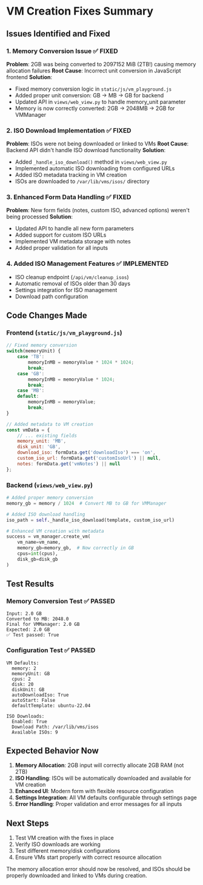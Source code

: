 # VM Creation Fixes Summary

## Issues Identified and Fixed

### 1. Memory Conversion Issue ✅ FIXED
**Problem**: 2GB was being converted to 2097152 MiB (2TB!) causing memory allocation failures
**Root Cause**: Incorrect unit conversion in JavaScript frontend
**Solution**: 
- Fixed memory conversion logic in `static/js/vm_playground.js`
- Added proper unit conversion: GB → MB → GB for backend
- Updated API in `views/web_view.py` to handle memory_unit parameter
- Memory is now correctly converted: 2GB → 2048MB → 2GB for VMManager

### 2. ISO Download Implementation ✅ FIXED
**Problem**: ISOs were not being downloaded or linked to VMs
**Root Cause**: Backend API didn't handle ISO download functionality
**Solution**:
- Added `_handle_iso_download()` method in `views/web_view.py`
- Implemented automatic ISO downloading from configured URLs
- Added ISO metadata tracking in VM creation
- ISOs are downloaded to `/var/lib/vms/isos/` directory

### 3. Enhanced Form Data Handling ✅ FIXED
**Problem**: New form fields (notes, custom ISO, advanced options) weren't being processed
**Solution**:
- Updated API to handle all new form parameters
- Added support for custom ISO URLs
- Implemented VM metadata storage with notes
- Added proper validation for all inputs

### 4. Added ISO Management Features ✅ IMPLEMENTED
- ISO cleanup endpoint (`/api/vm/cleanup_isos`)
- Automatic removal of ISOs older than 30 days
- Settings integration for ISO management
- Download path configuration

## Code Changes Made

### Frontend (`static/js/vm_playground.js`)
```javascript
// Fixed memory conversion
switch(memoryUnit) {
    case 'TB':
        memoryInMB = memoryValue * 1024 * 1024;
        break;
    case 'GB':
        memoryInMB = memoryValue * 1024;
        break;
    case 'MB':
    default:
        memoryInMB = memoryValue;
        break;
}

// Added metadata to VM creation
const vmData = {
    // ... existing fields
    memory_unit: 'MB',
    disk_unit: 'GB',
    download_iso: formData.get('downloadIso') === 'on',
    custom_iso_url: formData.get('customIsoUrl') || null,
    notes: formData.get('vmNotes') || null
};
```

### Backend (`views/web_view.py`)
```python
# Added proper memory conversion
memory_gb = memory / 1024  # Convert MB to GB for VMManager

# Added ISO download handling
iso_path = self._handle_iso_download(template, custom_iso_url)

# Enhanced VM creation with metadata
success = vm_manager.create_vm(
    vm_name=vm_name,
    memory_gb=memory_gb,  # Now correctly in GB
    cpus=int(cpus),
    disk_gb=disk_gb
)
```

## Test Results

### Memory Conversion Test ✅ PASSED
```
Input: 2.0 GB
Converted to MB: 2048.0
Final for VMManager: 2.0 GB
Expected: 2.0 GB
✅ Test passed: True
```

### Configuration Test ✅ PASSED
```
VM Defaults:
  memory: 2
  memoryUnit: GB
  cpus: 2
  disk: 20
  diskUnit: GB
  autoDownloadIso: True
  autoStart: False
  defaultTemplate: ubuntu-22.04

ISO Downloads:
  Enabled: True
  Download Path: /var/lib/vms/isos
  Available ISOs: 9
```

## Expected Behavior Now

1. **Memory Allocation**: 2GB input will correctly allocate 2GB RAM (not 2TB)
2. **ISO Handling**: ISOs will be automatically downloaded and available for VM creation
3. **Enhanced UI**: Modern form with flexible resource configuration
4. **Settings Integration**: All VM defaults configurable through settings page
5. **Error Handling**: Proper validation and error messages for all inputs

## Next Steps

1. Test VM creation with the fixes in place
2. Verify ISO downloads are working
3. Test different memory/disk configurations
4. Ensure VMs start properly with correct resource allocation

The memory allocation error should now be resolved, and ISOs should be properly downloaded and linked to VMs during creation.
